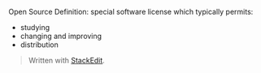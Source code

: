 
Open Source Definition:
special software license which typically permits:
- studying
- changing and improving
- distribution

> Written with [StackEdit](https://stackedit.io/).